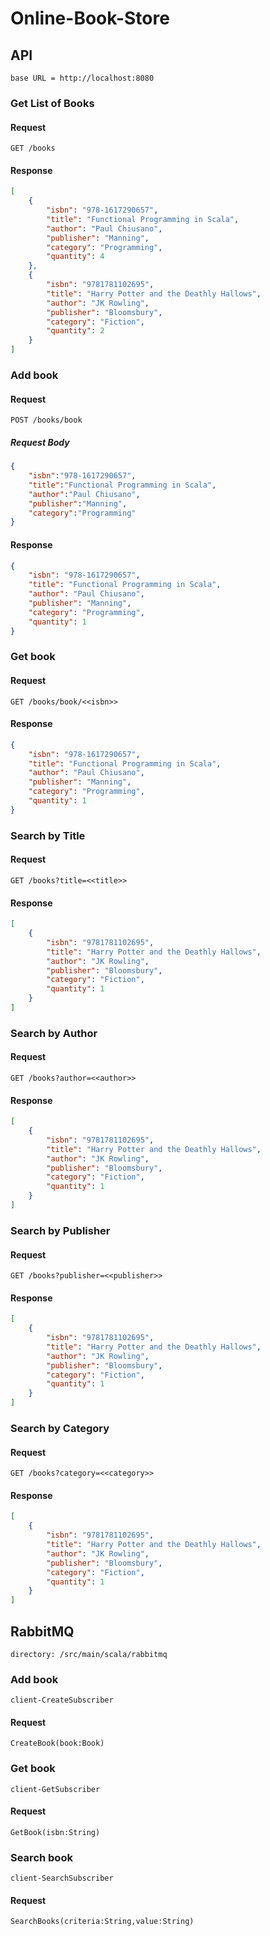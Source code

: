 # Online-Book-Store

## API
```base URL = http://localhost:8080```
### Get List of Books
#### Request
```GET /books```
#### Response
```json
[
    {
        "isbn": "978-1617290657",
        "title": "Functional Programming in Scala",
        "author": "Paul Chiusano",
        "publisher": "Manning",
        "category": "Programming",
        "quantity": 4
    },
    {
        "isbn": "9781781102695",
        "title": "Harry Potter and the Deathly Hallows",
        "author": "JK Rowling",
        "publisher": "Bloomsbury",
        "category": "Fiction",
        "quantity": 2
    }
]
```
### Add book
#### Request
```POST /books/book```
##### Request Body
```json
{
    "isbn":"978-1617290657",
    "title":"Functional Programming in Scala",
    "author":"Paul Chiusano",
    "publisher":"Manning",
    "category":"Programming"
}
```
#### Response
```json
{
    "isbn": "978-1617290657",
    "title": "Functional Programming in Scala",
    "author": "Paul Chiusano",
    "publisher": "Manning",
    "category": "Programming",
    "quantity": 1
}
```
### Get book
#### Request
```GET /books/book/<<isbn>>```
#### Response
```json
{
    "isbn": "978-1617290657",
    "title": "Functional Programming in Scala",
    "author": "Paul Chiusano",
    "publisher": "Manning",
    "category": "Programming",
    "quantity": 1
}

```
### Search by Title
#### Request
```GET /books?title=<<title>>```
#### Response
```json
[
    {
        "isbn": "9781781102695",
        "title": "Harry Potter and the Deathly Hallows",
        "author": "JK Rowling",
        "publisher": "Bloomsbury",
        "category": "Fiction",
        "quantity": 1
    }
]
```
### Search by Author
#### Request
```GET /books?author=<<author>>```
#### Response
```json
[
    {
        "isbn": "9781781102695",
        "title": "Harry Potter and the Deathly Hallows",
        "author": "JK Rowling",
        "publisher": "Bloomsbury",
        "category": "Fiction",
        "quantity": 1
    }
]
```
### Search by Publisher
#### Request
```GET /books?publisher=<<publisher>>```
#### Response
```json
[
    {
        "isbn": "9781781102695",
        "title": "Harry Potter and the Deathly Hallows",
        "author": "JK Rowling",
        "publisher": "Bloomsbury",
        "category": "Fiction",
        "quantity": 1
    }
]
```
### Search by Category
#### Request
```GET /books?category=<<category>>```
#### Response
```json
[
    {
        "isbn": "9781781102695",
        "title": "Harry Potter and the Deathly Hallows",
        "author": "JK Rowling",
        "publisher": "Bloomsbury",
        "category": "Fiction",
        "quantity": 1
    }
]
```

## RabbitMQ
```directory: /src/main/scala/rabbitmq```
### Add book
```client-CreateSubscriber```
#### Request
```CreateBook(book:Book)```
### Get book
```client-GetSubscriber```
#### Request
```GetBook(isbn:String)```
### Search book
```client-SearchSubscriber```
#### Request
```SearchBooks(criteria:String,value:String)```
